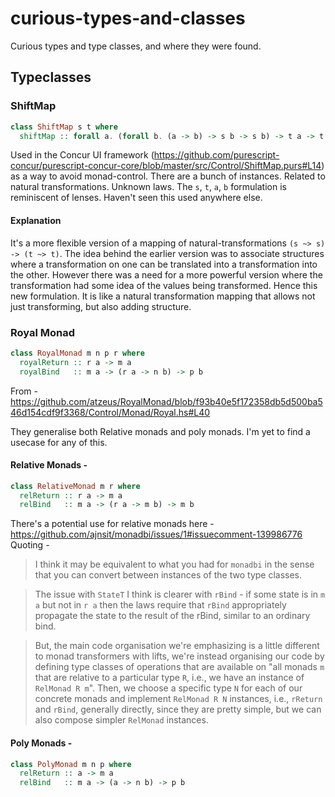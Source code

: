 # curious-types-and-classes
Curious types and type classes, and where they were found.


## Typeclasses

### ShiftMap

```purescript
class ShiftMap s t where
  shiftMap :: forall a. (forall b. (a -> b) -> s b -> s b) -> t a -> t a
```

Used in the Concur UI framework (https://github.com/purescript-concur/purescript-concur-core/blob/master/src/Control/ShiftMap.purs#L14) as a way to avoid monad-control. There are a bunch of instances. Related to natural transformations. Unknown laws. The `s`, `t`, `a`, `b` formulation is reminiscent of lenses. Haven't seen this used anywhere else.

#### Explanation

It's a more flexible version of a mapping of natural-transformations `(s ~> s) -> (t ~> t)`. The idea behind the earlier version was to associate structures where a transformation on one can be translated into a transformation into the other. However there was a need for a more powerful version where the transformation had some idea of the values being transformed. Hence this new formulation. It is like a natural transformation mapping that allows not just transforming, but also adding structure.

### Royal Monad

```haskell
class RoyalMonad m n p r where
  royalReturn :: r a -> m a
  royalBind   :: m a -> (r a -> n b) -> p b
```
From -
https://github.com/atzeus/RoyalMonad/blob/f93b40e5f172358db5d500ba546d154cdf9f3368/Control/Monad/Royal.hs#L40

They generalise both Relative monads and poly monads. I'm yet to find a usecase for any of this. 

#### Relative Monads -

```haskell
class RelativeMonad m r where
  relReturn :: r a -> m a
  relBind   :: m a -> (r a -> m b) -> m b
```

There's a potential use for relative monads here - https://github.com/ajnsit/monadbi/issues/1#issuecomment-139986776
Quoting -

> I think it may be equivalent to what you had for `monadbi` in the sense that you can convert between instances of the two type classes.  

> The issue with `StateT` I think is clearer with `rBind` - if some state is in `m a` but not in `r a` then the laws require that `rBind` appropriately propagate the state to the result of the rBind, similar to an ordinary bind.

> But, the main code organisation we're emphasizing is a little different to monad transformers with lifts, we're instead organising our code by defining type classes of operations that are available on "all monads `m` that are relative to a particular type `R`, i.e., we have an instance of `RelMonad R m`".  Then, we choose a specific type `N` for each of our concrete monads and implement `RelMonad R N` instances, i.e., `rReturn` and `rBind`, generally directly, since they are pretty simple, but we can also compose simpler `RelMonad` instances. 

#### Poly Monads -

```haskell
class PolyMonad m n p where
  relReturn :: a -> m a
  relBind   :: m a -> (a -> n b) -> p b
```

